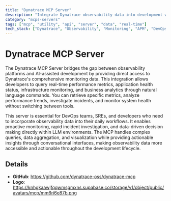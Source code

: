 ```yaml
---
title: "Dynatrace MCP Server"
description: "Integrate Dynatrace observability data into development workflows. Access real-time monitoring through LLMs."
category: "mcps-servers"
tags: ["mcp", "utility", "api", "server", "data", "real-time"]
tech_stack: ["Dynatrace", "Observability", "Monitoring", "APM", "DevOps"]
---
```


# Dynatrace MCP Server

The Dynatrace MCP Server bridges the gap between observability platforms and AI-assisted development by providing direct access to Dynatrace's comprehensive monitoring data. This integration allows developers to query real-time performance metrics, application health status, infrastructure monitoring, and business analytics through natural language commands. You can retrieve specific metrics, analyze performance trends, investigate incidents, and monitor system health without switching between tools.

This server is essential for DevOps teams, SREs, and developers who need to incorporate observability data into their daily workflows. It enables proactive monitoring, rapid incident investigation, and data-driven decision making directly within LLM environments. The MCP handles complex queries, data aggregation, and visualization while providing actionable insights through conversational interfaces, making observability data more accessible and actionable throughout the development lifecycle.

## Details

- **GitHub**: https://github.com/dynatrace-oss/dynatrace-mcp
- **Logo**: https://knhgkaawjfqqwmsgmxns.supabase.co/storage/v1/object/public/avatars/mcp/mm6ri6e87b.png

